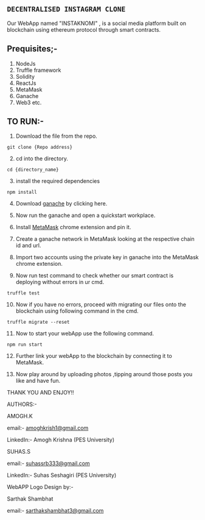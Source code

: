 ## ```DECENTRALISED INSTAGRAM CLONE``` ##


Our WebApp named "INSTAKNOMI" , is a social media platform built on blockchain using ethereum protocol through smart contracts.

## Prequisites;- 
1. NodeJs
2. Truffle framework
3. Solidity
4. ReactJs
5. MetaMask
6. Ganache
7. Web3
etc.


## TO RUN:-

1. Download the file from the repo.
```
git clone {Repo address}
```
2. cd into the directory.
```
cd {directory_name}
```
3. install the required dependencies
```
npm install
```
4. Download [ganache](https://www.trufflesuite.com/ganache) by clicking here.

5. Now run the ganache and open a quickstart workplace.

6. Install [MetaMask](https://metamask.io/) chrome extension and pin it.

7. Create a ganache network in MetaMask looking at the respective chain id and url.

8. Import two accounts using the private key in ganache into the MetaMask chrome extension.

9. Now run test command to check whether our smart contract is deploying without errors in ur cmd.
```
truffle test
```

10. Now if you have no errors, proceed with migrating our files onto the blockchain using following command in the cmd.
```
truffle migrate --reset
```

11. Now to start your webApp use the following command.
```
npm run start
```

12. Further link your webApp to the blockchain by connecting it to MetaMask.

13. Now play around by uploading photos ,tipping around those posts you like and have fun.


THANK YOU AND ENJOY!!

AUTHORS:- 

AMOGH.K 

email:- amoghkrish1@gmail.com 

LinkedIn:- Amogh Krishna (PES University)

SUHAS.S 

email:- suhassrb333@gmail.com 

LinkedIn:- Suhas Seshagiri (PES University)

WebAPP Logo Design by:-

Sarthak Shambhat 

email:- sarthakshambhat3@gmail.com
